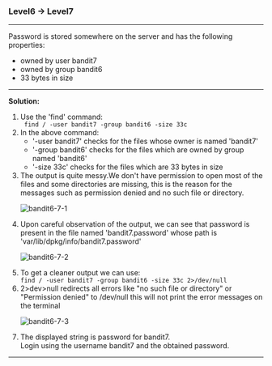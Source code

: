 ### Level6 -> Level7
<hr/>
Password is stored somewhere on the server and has the following properties:<br/>
<ul>
<li>owned by user bandit7</li>
<li>owned by group bandit6</li>
<li>33 bytes in size</li>
</ul>
<hr/>

<b>Solution:</b><br/>
<p>
<ol>

<li>Use the 'find' command:</li>
<code> find / -user bandit7 -group bandit6 -size 33c </code>

<li>In the above command:
    <ul>
    <li>'-user bandit7' checks for the files whose owner is named 'bandit7'</li>
    <li>'-group bandit6' checks for the files which are owned by group named 'bandit6'</li>
    <li>'-size 33c' checks for the files which are 33 bytes in size</li>
    </ul>
</li>

<li>The output is quite messy.We don't have permission to open most of the files and some directories are missing, this is the reason for the messages such as permission denied and no such file or directory.</li>

![bandit6-7-1](https://user-images.githubusercontent.com/88927842/178927213-3e54b101-2ca0-4125-b29c-c93479cf3cc8.png)

<li>Upon careful observation of the output, we can see that password is present in the file named 'bandit7.password' whose path is 'var/lib/dpkg/info/bandit7.password'</li>

![bandit6-7-2](https://user-images.githubusercontent.com/88927842/178927241-d47ff9a2-0d5c-419f-a85b-412911a0aa43.png)

<li>To get a cleaner output we can use:</li>
<code>find / -user bandit7 -group bandit6 -size 33c 2>/dev/null</code><br/>

<li>2>dev>null redirects all errors like "no such file or directory" or "Permission denied" to /dev/null
this will not print the error messages on the terminal</li>

![bandit6-7-3](https://user-images.githubusercontent.com/88927842/178927256-0310407a-7f30-4990-acdb-a8bc2bc75509.png)

<li>The displayed string is password for bandit7.<br/>
Login using the username bandit7 and the obtained password.</li>

</ol>
</p>

<hr/>
